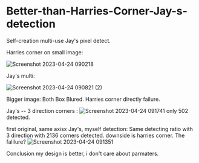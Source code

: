 # Better-than-Harries-Corner-Jay-s-detection
Self-creation multi-use Jay's pixel detect.


Harries corner on small image:

![Screenshot 2023-04-24 090218](https://user-images.githubusercontent.com/124453554/233893062-51abeb30-84e6-41e5-9d46-9b3c881c5c44.png)


Jay's multi:

![Screenshot 2023-04-24 090821 (2)](https://user-images.githubusercontent.com/124453554/233893266-2e20b24f-56c7-4dbb-b151-83f72fe5a2d5.png)



Bigger image: Both Box Blured. Harries corner directly failure.

Jay's -- 3 direction corners :
![Screenshot 2023-04-24 091741](https://user-images.githubusercontent.com/124453554/233894260-58015525-923b-4170-8b7d-ec07efc996d5.png)
only 502 detected.

first original, same axisx Jay's, myself detection: Same detecting ratio with 3 direction with 2136 corners detected.
downside is harries corner. The falilure? 
![Screenshot 2023-04-24 091351](https://user-images.githubusercontent.com/124453554/233894638-667131be-b631-46ee-8471-4de5cb285d28.png)

Conclusion my design is better, i don't care about parmaters.

